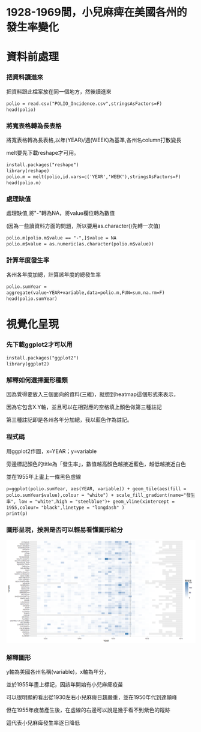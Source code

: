 1928-1969間，小兒麻痺在美國各州的發生率變化
================

資料前處理
==========

### 把資料讀進來

把資料跟此檔案放在同一個地方，然後讀進來

    polio = read.csv("POLIO_Incidence.csv",stringsAsFactors=F) 
    head(polio) 

### 將寬表格轉為長表格

將寬表格轉為長表格,以年(YEAR)/週(WEEK)為基準,各州名column打散變長

melt要先下載reshape才可用。

    install.packages("reshape") 
    library(reshape) 
    polio.m = melt(polio,id.vars=c('YEAR','WEEK'),stringsAsFactors=F) 
    head(polio.m) 

### 處理缺值

處理缺值,將"-"轉為NA，將value欄位轉為數值

(因為一些讀資料方面的問題，所以要用as.character()先轉一次值)

    polio.m[polio.m$value == "-",]$value = NA  
    polio.m$value = as.numeric(as.character(polio.m$value))  

### 計算年度發生率

各州各年度加總，計算該年度的總發生率

    polio.sumYear = aggregate(value~YEAR+variable,data=polio.m,FUN=sum,na.rm=F) 
    head(polio.sumYear) 

視覺化呈現
==========

### 先下載ggplot2才可以用

    install.packages("ggplot2") 
    library(ggplot2) 

### 解釋如何選擇圖形種類

因為覺得要放入三個面向的資料(三維)，就想到heatmap這個形式來表示，

因為它包含X.Y軸，並且可以在相對應的空格填上顏色做第三種註記

第三種註記即是各州各年分加總，我以藍色作為註記。

### 程式碼

用ggplot2作圖，x=YEAR；y=variable

旁邊標記顏色的title為「發生率」，數值越高顏色越接近藍色，越低越接近白色

並在1955年上畫上一條黑色虛線

    p=ggplot(polio.sumYear, aes(YEAR, variable)) + geom_tile(aes(fill = polio.sumYear$value),colour = "white") + scale_fill_gradient(name="發生率", low = "white",high = "steelblue")+ geom_vline(xintercept = 1955,colour= "black",linetype = "longdash" )  
    print(p) 

### 圖形呈現，按照是否可以輕易看懂圖形給分

![小兒麻痺在美國各州的發生率變化](https://raw.githubusercontent.com/eggheadtu/0515/master/pic0517.png)

### 解釋圖形

y軸為美國各州名稱(variable)，x軸為年分，

並於1955年畫上標記，因該年開始有小兒麻痺疫苗

可以很明顯的看出從1930左右小兒麻痺日趨嚴重，並在1950年代到達顛峰

但在1955年疫苗產生後，在虛線的右邊可以說是幾乎看不到紫色的蹤跡

這代表小兒麻痺發生率逐日降低
